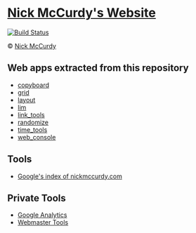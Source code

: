 # [Nick McCurdy's Website](https://nickmccurdy.com/)
[![Build Status](https://travis-ci.com/nickmccurdy/nickmccurdy.github.io.svg?branch=master)](https://travis-ci.com/nickmccurdy/nickmccurdy.github.io)

&copy; [Nick McCurdy](https://nickmccurdy.com/)

## Web apps extracted from this repository
- [copyboard](https://github.com/nickmccurdy/copyboard)
- [grid](https://github.com/nickmccurdy/grid)
- [layout](https://github.com/nickmccurdy/layout)
- [lim](https://github.com/nickmccurdy/lim)
- [link_tools](https://github.com/nickmccurdy/link_tools)
- [randomize](https://github.com/nickmccurdy/randomize)
- [time_tools](https://github.com/nickmccurdy/time_tools)
- [web_console](https://github.com/nickmccurdy/web_console)

## Tools
- [Google's index of nickmccurdy.com](https://www.google.com/search?q=site%3Anickmccurdy.com)

## Private Tools
- [Google Analytics](https://www.google.com/analytics)
- [Webmaster Tools](https://www.google.com/webmasters/tools)
